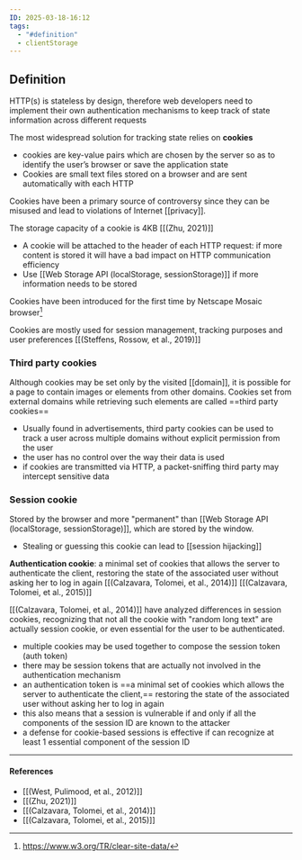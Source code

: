 ```yaml
---
ID: 2025-03-18-16:12
tags:
  - "#definition"
  - clientStorage
---
```

## Definition

HTTP(s) is stateless by design, therefore web developers need to implement their own authentication mechanisms to keep track of state information across different requests

The most widespread solution for tracking state relies on **cookies**
- cookies are key-value pairs which are chosen by the server so as to identify the user’s browser or save the application state
- Cookies are small text files stored on a browser and are sent automatically with each HTTP

Cookies have been a primary source of controversy since they can be misused and lead to violations of Internet [[privacy]].

The storage capacity of a cookie is 4KB [[(Zhu, 2021)]]
- A cookie will be attached to the header of each HTTP request: if more content is stored it will have a bad impact on HTTP communication efficiency
- Use [[Web Storage API (localStorage, sessionStorage)]] if more information needs to be stored

Cookies have been introduced for the first time by Netscape Mosaic browser[^1]

Cookies are mostly used for session management, tracking purposes and user preferences [[(Steffens, Rossow, et al., 2019)]]

### Third party cookies

Although cookies may be set only by the visited [[domain]], it is possible for a page to contain images or elements from other domains. Cookies set from external domains while retrieving such elements are called ==third party cookies==
- Usually found in advertisements,  third party cookies can be used to track a user across multiple domains without explicit  permission from the user
- the user has no control over the way their data is used
- if cookies are transmitted via HTTP, a packet-sniffing third party may intercept sensitive data

### Session cookie

Stored by the browser and more "permanent" than [[Web Storage API (localStorage, sessionStorage)]], which are stored by the window.
- Stealing or guessing this cookie can lead to [[session hijacking]]

**Authentication cookie**: a minimal set of cookies that allows the server to authenticate the client, restoring the state of the associated user without asking her to log in again [[(Calzavara, Tolomei, et al., 2014)]] [[(Calzavara, Tolomei, et al., 2015)]]

 [[(Calzavara, Tolomei, et al., 2014)]] have analyzed differences in session cookies, recognizing that not all the cookie with "random long text" are actually session cookie, or even essential for the user to be authenticated.
 - multiple cookies may be used together to compose the session token (auth token)
 - there may be session tokens that are actually not involved in the authentication mechanism
 - an authentication token is ==a minimal set of cookies which allows the server to authenticate the client,== restoring the state of the associated user without asking her to log in again
 - this also means that a session is vulnerable if and only if all the components of the session ID are known to the attacker
 - a defense for cookie-based sessions is effective if can recognize at least 1 essential component of the session ID

---
#### References
- [[(West, Pulimood, et al., 2012)]]
- [[(Zhu, 2021)]]
- [[(Calzavara, Tolomei, et al., 2014)]]
- [[(Calzavara, Tolomei, et al., 2015)]]

[^1]: https://www.w3.org/TR/clear-site-data/
